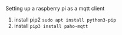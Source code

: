 Setting up a raspberry pi as a mqtt client
1. install pip2 `sudo apt install python3-pip`
2. install `pip3 install paho-mqtt`
